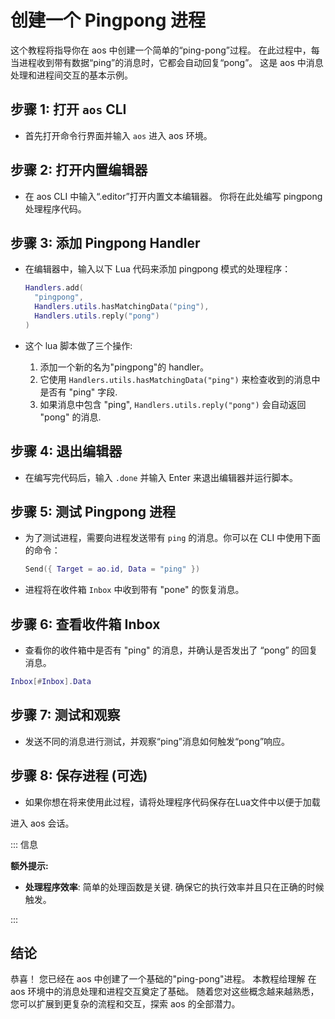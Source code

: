 # 创建一个 Pingpong 进程

这个教程将指导你在 aos 中创建一个简单的“ping-pong”过程。 在此过程中，每当进程收到带有数据“ping”的消息时，它都会自动回复“pong”。 这是 aos 中消息处理和进程间交互的基本示例。

## 步骤 1: 打开 `aos` CLI

- 首先打开命令行界面并输入 `aos` 进入 aos 环境。

## 步骤 2: 打开内置编辑器

- 在 aos CLI 中输入“.editor”打开内置文本编辑器。 你将在此处编写 pingpong 处理程序代码。

## 步骤 3: 添加 Pingpong Handler

- 在编辑器中，输入以下 Lua 代码来添加 pingpong 模式的处理程序：

  ```lua
  Handlers.add(
    "pingpong",
    Handlers.utils.hasMatchingData("ping"),
    Handlers.utils.reply("pong")
  )
  ```

- 这个 lua 脚本做了三个操作:
  1. 添加一个新的名为"pingpong"的 handler。
  2. 它使用 `Handlers.utils.hasMatchingData("ping")` 来检查收到的消息中是否有 "ping" 字段.
  3. 如果消息中包含 "ping", `Handlers.utils.reply("pong")` 会自动返回 "pong" 的消息.

## 步骤 4: 退出编辑器

- 在编写完代码后，输入 `.done` 并输入 Enter 来退出编辑器并运行脚本。

## 步骤 5: 测试 Pingpong 进程

- 为了测试进程，需要向进程发送带有 `ping` 的消息。你可以在 CLI 中使用下面的命令：
  ```lua
  Send({ Target = ao.id, Data = "ping" })
  ```
- 进程将在收件箱 `Inbox` 中收到带有 "pone" 的恢复消息。

## 步骤 6: 查看收件箱 Inbox

- 查看你的收件箱中是否有 "ping" 的消息，并确认是否发出了 “pong” 的回复消息。

```lua
Inbox[#Inbox].Data
```

## 步骤 7: 测试和观察

- 发送不同的消息进行测试，并观察“ping”消息如何触发“pong”响应。

## 步骤 8: 保存进程 (可选)

- 如果你想在将来使用此过程，请将处理程序代码保存在Lua文件中以便于加载

进入 aos 会话。

::: 信息

**额外提示:**

- **处理程序效率**: 简单的处理函数是关键. 确保它的执行效率并且只在正确的时候触发。

:::

## 结论

恭喜！ 您已经在 aos 中创建了一个基础的"ping-pong"进程。 本教程给理解 在aos 环境中的消息处理和进程交互奠定了基础。 随着您对这些概念越来越熟悉，您可以扩展到更复杂的流程和交互，探索 aos 的全部潜力。


